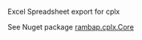Excel Spreadsheet export for cplx

See Nuget package [rambap.cplx.Core](https://www.nuget.org/packages/rambap.cplx.Core/)
